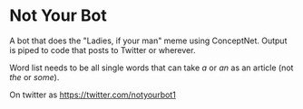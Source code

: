 # Not Your Bot

A bot that does the "Ladies, if your man" meme using ConceptNet. Output is piped to code that posts to Twitter or wherever.

Word list needs to be all single words that can take _a_ or _an_ as an article (not _the_ or _some_).

On twitter as https://twitter.com/notyourbot1
